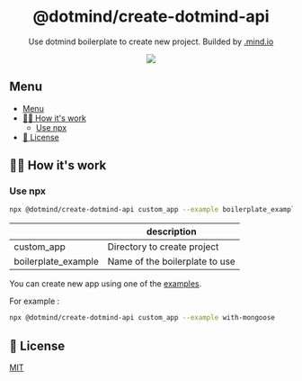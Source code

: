 <h1 align="center">
  @dotmind/create-dotmind-api
</h1>
<p align="center">
  Use dotmind boilerplate to create new project. Builded by <a href="https://dotmind.io/" target="_blank">.mind.io</a>
</p>
<p align="center">
  <a href="https://www.npmjs.com/package/@dotmind/create-dotmind-api">
    <img src="https://img.shields.io/npm/v/@dotmind/create-dotmind-api" />
  </a>
</p>

## Menu

- [Menu](#menu)
- [👷‍♂️ How it's work](#️-how-its-work)
  - [Use npx](#use-npx)
- [🔐 License](#-license)

## 👷‍♂️ How it's work

### Use npx

```bash
npx @dotmind/create-dotmind-api custom_app --example boilerplate_example
```

| | description |
|-|-|
| custom_app | Directory to create project |
| boilerplate_example | Name of the boilerplate to use |

You can create new app using one of the [examples](https://github.com/dotmind/boilerplates-templates).

For example :
```bash
npx @dotmind/create-dotmind-api custom_app --example with-mongoose
```

## 🔐 License

[MIT](https://choosealicense.com/licenses/mit/)
